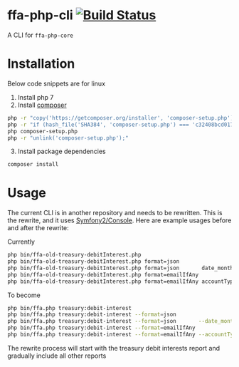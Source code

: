 # ffa-php-cli [![Build Status](https://travis-ci.org/shadiakiki1986/ffa-php-cli.svg?branch=master)](https://travis-ci.org/shadiakiki1986/ffa-php-cli)
A CLI for `ffa-php-core`

# Installation
Below code snippets are for linux

1. Install php 7
2. Install [composer](https://getcomposer.org/download/)
```bash
php -r "copy('https://getcomposer.org/installer', 'composer-setup.php');"
php -r "if (hash_file('SHA384', 'composer-setup.php') === 'c32408bcd017c577ce80605420e5987ce947a5609e8443dd72cd3867cc3a0cf442e5bf4edddbcbe72246a953a6c48e21') { echo 'Installer verified'; } else { echo 'Installer corrupt'; unlink('composer-setup.php'); } echo PHP_EOL;"
php composer-setup.php
php -r "unlink('composer-setup.php');"
```

3. Install package dependencies
```bash
composer install
```

# Usage
The current CLI is in another repository and needs to be rewritten.
This is the rewrite, and it uses [Symfony2/Console](http://symfony.com/doc/current/console.html).
Here are example usages before and after the rewrite:

Currently
```bash
php bin/ffa-old-treasury-debitInterest.php
php bin/ffa-old-treasury-debitInterest.php format=json
php bin/ffa-old-treasury-debitInterest.php format=json       date_month=2015-01
php bin/ffa-old-treasury-debitInterest.php format=emailIfAny
php bin/ffa-old-treasury-debitInterest.php format=emailIfAny accountType=Tanya notifyTracker=true publishToBlog=true
```

To become
```bash
php bin/ffa.php treasury:debit-interest
php bin/ffa.php treasury:debit-interest --format=json
php bin/ffa.php treasury:debit-interest --format=json       --date_month=2015-01
php bin/ffa.php treasury:debit-interest --format=emailIfAny
php bin/ffa.php treasury:debit-interest --format=emailIfAny --accountType=Tanya --notifyTracker --publishToBlog
```

The rewrite process will start with the treasury debit interests report and gradually include all other reports
